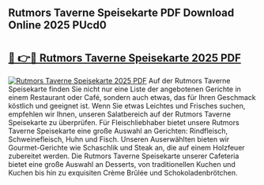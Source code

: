 ## Rutmors Taverne Speisekarte PDF Download Online 2025 PUcd0

# <h2><a href="http://gc7dzb.nevu.top/?p=Rutmors+Taverne+Speisekarte">🔗 👉🔴 Rutmors Taverne Speisekarte 2025 PDF</a></h2>

[![Rutmors Taverne Speisekarte 2025 PDF](https://i.imgur.com/dBaPXMq.png)](http://gc7dzb.nevu.top/?p=Rutmors+Taverne+Speisekarte)
Auf der Rutmors Taverne Speisekarte finden Sie nicht nur eine Liste der angebotenen Gerichte in einem Restaurant oder Café, sondern auch etwas, das für Ihren Geschmack köstlich und geeignet ist. Wenn Sie etwas Leichtes und Frisches suchen, empfehlen wir Ihnen, unseren Salatbereich auf der Rutmors Taverne Speisekarte zu überprüfen. Für Fleischliebhaber bietet unsere Rutmors Taverne Speisekarte eine große Auswahl an Gerichten: Rindfleisch, Schweinefleisch, Huhn und Fisch. Unseren Auserwählten bieten wir Gourmet-Gerichte wie Schaschlik und Steak an, die auf einem Holzfeuer zubereitet werden. Die Rutmors Taverne Speisekarte unserer Cafeteria bietet eine große Auswahl an Desserts, von traditionellen Kuchen und Kuchen bis hin zu exquisiten Crème Brûlée und Schokoladenbrötchen.
